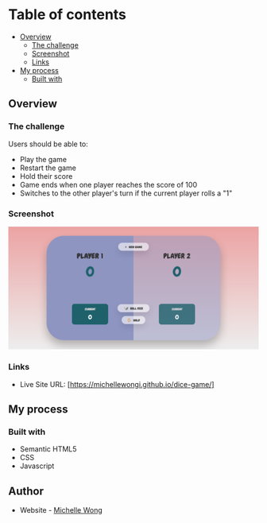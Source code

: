 # Table of contents

- [Overview](#overview)
  - [The challenge](#the-challenge)
  - [Screenshot](#screenshot)
  - [Links](#links)
- [My process](#my-process)
  - [Built with](#built-with)

## Overview

### The challenge

Users should be able to:

- Play the game
- Restart the game
- Hold their score
- Game ends when one player reaches the score of 100
- Switches to the other player's turn if the current player rolls a "1"

### Screenshot

![](diceweb.png)

### Links

- Live Site URL: [https://michellewongi.github.io/dice-game/]

## My process

### Built with

- Semantic HTML5
- CSS
- Javascript

## Author

- Website - [Michelle Wong](https://michellewong.me/)
